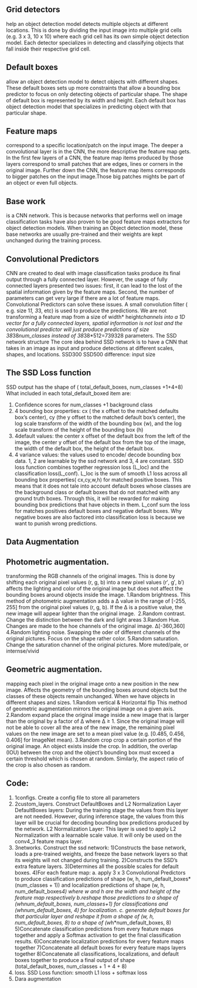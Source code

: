 ## Grid detectors
help an object detection model detects multiple objects at different locations. This is done by dividing the input image into multiple grid cells (e.g. 3 x 3, 10 x 10) where each grid cell has its own simple object detection model. Each detector specializes in detecting and classifying objects that fall inside their respective grid cell.
## Default boxes 
allow an object detection model to detect objects with different shapes. These default boxes sets up more constraints that allow a bounding box predictor to focus on only detecting objects of particular shape. The shape of default box is represented by its width and height. Each default box has object detection model that specializes in predicting object with that particular shape.
## Feature maps 
correspond to a specific location/patch on the input image. The deeper a convolutional layer is in the CNN, the more descriptive the feature map gets. In the first few layers of a CNN, the feature map items produced by those layers correspond to small patches that are edges, lines or corners in the original image. Further down the CNN, the feature map items corresponds to bigger patches on the input image.Those big patches mights be part of an object or even full objects.
## Base work 
is a CNN network. This is because networks that performs well on image classification tasks have also proven to be good feature maps extractors for object detection models. When training an Object detection model, these base networks are usually pre-trained and their weights are kept unchanged during the training process.
## Convolutional Predictors
CNN are created to deal with image classification tasks produce its final output through a fully connected layer. However, the usage of fully connected layers presented two issues: first, it can lead to the lost of the spatial information given by the feature maps. Second, the number of parameters can get very large if there are a lot of feature maps. Convolutional Predictors can solve these issues. A small convolution filter ( e.g. size 1*1, 3*3, etc) is used to produce the predictions. We are not transforming a feature map from a size of width* height*channels into a 1D vector for a fully connected layers, spatial information is not lost and the convolutional predictor will just produce predictions of size 38*38*num_classes instead of 38*38*512=739328 parameters.
The SSD network structure
The core idea behind SSD network is to have a CNN that takes in an image as input and produce detections at different scales, shapes, and locations.
SSD300 SSD500 difference: input size 
## The SSD Loss function
SSD output has the shape of ( total_default_boxes, num_classes +1+4+8)
What included in each total_default_boxed item are:
1. Confidence scores for num_classes +1 background class
2. 4 bounding box properties: cx ( the x offset to the matched defaults box’s center), cy (the y offset to the matched default box’s center), the log scale transform of the width of the bounding box (w),  and the log scale transform of the height of the bounding box (h)
3. 4default values: the center x offset of the default box from the left of the image, the center y offset of the default box from the top of the image, the width of the default box, the height of the default box.
4. 4 variance values: the values used to encode/ decode bounding box data.
1, 2 are learnable by the ssd network and 3, 4 are constant.
SSD loss function combines together regression loss (L_loc) and the classification loss(L_conf). L_loc is the sum of smooth L1 loss across all bounding box properties( cx,cy,w,h) for matched  positive boxes. This means that it does not tale into account default boxes whose classes are the background class or default boxes that do not matched with any ground truth boxes. Through this, it will be rewarded for making bounding box predictions that have objects in them. 
L_conf sum the loss for matches positives default boxes and negative default boxes. Why negative boxes are also factored into classification loss is because we want to punish wrong predictions.
## Data Augmentation
## Photometric augmentation.
transforming the RGB channels of the original images. This is done by shifting each original pixel values (r, g, b) into a new pixel values (r′, g′, b′) affects the lighting and color of the original image but does not affect the bounding boxes around objects inside the image.
1.Random brightness. This method of photometric augmentation adds a Δ value in the range of [-255, 255] from the original pixel values (r, g, b). If the Δ is a positive value, the new image will appear lighter than the original image. 
2.Random contrast. Change the distinction between the dark and light areas
3.Random Hue. Changes are made to the hoe channels of the original image. Δ[-360,360]
4.Random lighting noise. Swapping the oder of different channels of the original pictures. Focus on the shape rather color.
5.Random saturation. Change the saturation channel of the original pictures. More muted/pale, or internse/vivid
## Geometric augmentation. 
mapping each pixel in the original image onto a new position in the new image. Affects the geometry of the bounding boxes around objects but the classes of these objects remain unchanged. When we have objects in different shapes and sizes.
1.Random vertical & Horizontal flip This method of geometric augmentation mirrors the original image on a given axis. 
2.Random expand place the original image inside a new image that is larger than the original by a factor of Δ where Δ ≥ 1. Since the original image will not be able to cover all the area of the new image, the remaining pixel values on the new image are set to a mean pixel value (e.g. [0.485, 0.456, 0.406] for ImageNet mean).
3.Random crop crop a certain portion of the original image. An object exists inside the crop. In addition, the overlap (IOU) between the crop and the object’s bounding box must exceed a certain threshold which is chosen at random. Similarly, the aspect ratio of the crop is also chosen as random.
## Code:
1. 1configs. Create a config file to store all parameters
2. 2custom_layers. Construct DefaultBoxes and L2 Normalization Layer
DefaultBoxes layers: During the training stage the values from this layer are not needed. However, during inference stage, the values from this layer will be crucial for decoding bounding box predictions produced by the network.
L2 Normalization Layer: This layer is used to apply L2 Normalization with a learnable scale value. It will only be used on the conv4_3 feature maps layer. 
3. 3networks. Construct the ssd network:
  1)Constructs the base network, loads a pre-trained weights, and freeze the base network layers so that its weights will not changed during training.
  2)Constructs the SSD’s extra feature layers.
  3)Determines all the possible scales for default boxes.
  4)For each feature map: 
	a. apply 3 x 3 Convolutional Predictors to produce classification predictions of shape (w, h, num_default_boxes*(num_classes + 1)) and localization predictions of shape (w, h, num_default_boxes*4) where w and h are the width and height of the feature map respectively
  b.reshape those predictions to a shape of (w*h*num_default_boxes, num_classes+1) for classifications and (w*h*num_default_boxes, 4) for localization. 
  c. generate default boxes for that particular layer and reshape it from a shape of (w, h, num_default_boxes, 8) to a shape of (w*h*num_default_boxes, 8)
  5)Concatenate classification predictions from every feature maps together and apply a Softmax activation to get the final classification results.
  6)Concatenate localization predictions for every feature maps together
  7)Concatenate all default boxes for every feature maps layers together
  8)Concatenate all classifications, localizations, and default boxes together to produce a final output of shape (total_default_boxes, num_classes + 1 + 4 + 8)
4. loss. SSD Loss function: smooth L1 loss + softmax loss
5. Dara augmentation
